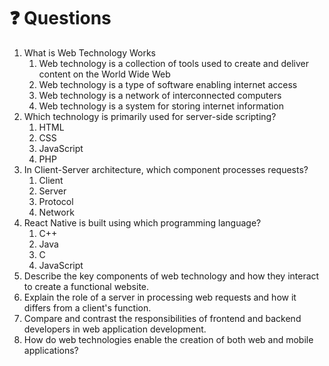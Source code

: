 # ❓ Questions

1. What is Web Technology Works
   1. Web technology is a collection of tools used to create and deliver content on the World Wide Web
   2. Web technology is a type of software enabling internet access
   3. Web technology is a network of interconnected computers
   4. Web technology is a system for storing internet information
2. Which technology is primarily used for server-side scripting?
   1. HTML
   2. CSS
   3. JavaScript
   4. PHP
3. In Client-Server architecture, which component processes requests?
   1. Client
   2. Server
   3. Protocol
   4. Network
4. React Native is built using which programming language?
   1. C++
   2. Java
   3. C
   4. JavaScript
5. Describe the key components of web technology and how they interact to create a functional website.
6. Explain the role of a server in processing web requests and how it differs from a client's function.
7. Compare and contrast the responsibilities of frontend and backend developers in web application development.
8. How do web technologies enable the creation of both web and mobile applications?
